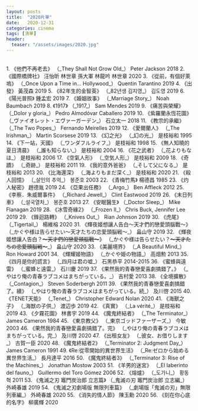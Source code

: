 ```yaml
---
layout: posts
title:  "2020片單"
date:   2020-12-31
categories: cinema
tags: [清單]
header: 
  teaser: "/assets/images/2020.jpg"
---
```

<br>
1. 《他們不再老去》 （_They Shall Not Grow Old_） Peter Jackson 2018
2. 《國際橋牌社》 汪怡昕 林世章 孫大軍 林龍吟 林世章 2020
3. 《從前，有個好萊塢》 （_Once Upon a Time in... Hollywood_） Quentin Tarantino 2019
4. 《出發》 黃茂森 2019
5. 《82年生的金智英》 （_82년생 김지영_） 김도영 2019
6. 《陽光普照》 鍾孟宏 2019
7. 《婚姻故事》 （_Marriage Story_） Noah Baumbach 2019
8. 《1917》 （_1917_） Sam Mendes 2019
9. 《痛苦與榮耀》 （_Dolor y gloria_） Pedro Almodóvar Caballero 2019
10. 《紫羅蘭永恆花園》 （_ヴァイオレット・エヴァーガーデン_） 石立太一 2018
11. 《教宗的承繼》 （_The Two Popes_） Fernando Meirelles 2019
12. 《愛爾蘭人》 （_The Irishman_） Martin Scorsese 2019
13. 《幻之光》 （_幻の光_） 是枝裕和 1995
14. 《下一站，天國》 （_ワンダフルライフ_） 是枝裕和 1998
15. 《無人知曉的夏日清晨》 （_誰も知らない_） 是枝裕和 2004
16. 《花之武者》 （_花よりもなほ_） 是枝裕和 2006
17. 《空氣人形》 （_空気人形_） 是枝裕和 2009
18. 《奇蹟》 （_奇跡_） 是枝裕和 2011
19. 《我的意外爸爸》 （_そして父になる_） 是枝裕和 2013
20. 《比海還深》 （_海よりもまだ深く_） 是枝裕和 2020
21. 《殺人回憶》 （_살인의 추억_） 봉준호 2003
22. 《青梅竹馬》 楊德昌 1985
23. 《灼人秘密》 趙德胤 2019
24. 《亞果出任務》 （_Argo_） Ben Affleck 2012
25. 《李察．朱威爾事件》 （_Richard Jewell_） Clint Eastwood 2019
26. 《末日列車》 （_설국열차_） 봉준호 2013
27. 《安眠醫生》 （_Doctor Sleep_） Mike Flanagan 2019
28. 《冰雪奇緣2》 （_Frozen II_） Chris Buck, Jennifer Lee 2019
29. 《鋒迴路轉》 （_Knives Out_） Rian Johnson 2019
30. 《虎尾》 （_Tigertail_） 楊維榕 2020
31. 《輝夜姬想讓人告白～天才們的戀愛頭腦戰～》 （_かぐや様は告らせたい〜天才たちの恋愛頭脳戦〜_） 畠山守 2019
32. 《輝夜姬想讓人告白？<del>～天才們的戀愛頭腦戰～</del>》 （_かぐや様は告らせたい？<del>〜天才たちの恋愛頭脳戦〜</del>_） 畠山守 2020
33. 《美麗境界》 （_A Beautiful Mind_） Ron Howard 2001
34. 《輝耀姬物語》 （_かぐや姫の物語_） 高畑勲 2013
35. 《四月是你的謊言》 （_四月は君の嘘_） 石黑恭平 2014-2015
36. 《蜜蜂與遠雷》 （_蜜蜂と遠雷_） 石川慶 2019
37. 《果然我的青春戀愛喜劇搞錯了。》 （_やはり俺の青春ラブコメはまちがっている。_） 吉村愛 2013
38. 《全境擴散》 （_Contagion_） Steven Soderbergh 2011
39. 《果然我的青春戀愛喜劇搞錯了。續》 （_やはり俺の青春ラブコメはまちがっている。続_） 及川啓 2015
40. 《TENET天能》 （_Tenet_） Christopher Edward Nolan 2020
41. 《海獸之子》 （_海獣の子供_） 渡辺歩 2019
42. 《真實》 （_La vérité_） 是枝裕和 2019
43. 《夕霧花園》 林書宇 2019
44. 《魔鬼終結者》 （_The Terminator_） James Cameron 1984
45. 《東京教父》 （_東京ゴッドファーザーズ_） 今敏 2003
46. 《果然我的青春戀愛喜劇搞錯了。完》 （_やはり俺の青春ラブコメはまちがっている。完_） 及川啓 2020
47. 《出租女友》 （_彼女、お借りします_） 古賀一臣 2020
48. 《魔鬼終結者2》 （_Terminator 2: Judgment Day_） James Cameron 1991
49. 《Re:從零開始的異世界生活》 （_Re:ゼロから始める異世界生活_） 長月達平 2016
50. 《魔鬼終結者3》 （_Terminator 3: Rise of the Machines_） Jonathan Mostow 2003
51. 《羊男的迷宮》 （_El laberinto del fauno_） Guillermo del Toro Gómez 2006
52. 《熔爐》 （_도가니_） 황동혁 2011
53. 《鬼滅之刃 竈門炭治郎 立志篇》 （_鬼滅の刃 竈門炭治郎 立志編_） 外崎春雄 2019
54. 《鬼滅之刃劇場版 無限列車篇》 （_劇場版「鬼滅の刃」無限列車編_） 外崎春雄 2020
55. 《消失的情人節》 陳玉勳 2020
56. 《刻在你心底的名字》 柳廣輝 2020
